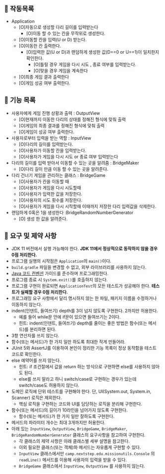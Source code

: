 ## 🚀 작동목록
- Application
  - [O]자동으로 생성할 다리 길이를 입력받는다
    - [O]이동 할 수 있는 칸을 무작위로 생성한다.
  - [O]이동할 칸을 입력(U or D) 받는다.
  - [O]이동한 칸 출력한다.
    - [O]입력한 값(U or D)과 랜덤하게 생성한 값(D==0 or U==1)이 일치한지 확인한다.
      - [O]틀릴 경우 게임을 다시 시도 , 종료 여부를 입력받는다.
      - [O]맞을 경우 게임을 계속한다
  - [O]최종 게임 결과 출력한다
  - [O]게임 성공 여부 출력한다.
## 🚀 기능 목록
- 사용자에게 게임 진행 상황과 출력 : OutputView
  - [O]현재까지 이동한 다리의 상태를 정해진 형식에 맞춰 출력
  - [O]게임의 최종 결과를 정해진 형식에 맞춰 출력 
  - [O]게임이 성공 여부 출력한다.
- 사용자로부터 입력을 받는 역할 : InputView
  - [O]다리의 길이를 입력받는다.
  - [O]사용자가 이동할 칸을 입력받는다.
  - [O]사용자가 게임을 다시 시도 or 종료 여부 입력받는다
- 다리의 길이를 입력 받아서 이동할 수 있는 곳을 알려줌 : BridgeMaker
  - [O]다리 길이 만큼 이동 할 수 있는 곳을 알려준다.
- 다리 건너기 게임을 관리하는 클래스 : BridgeGame
  - [O]사용자가 칸을 이동할 때 
  - [O]사용자가 게임을 다시 시도할때
  - [O]사용자가 입력한 값을 저장한다.
  - [O]사용자의 시도 횟수를 저장한다.
  - [O]사용자가 게임을 다시 시작할때 이때까지 저장한 다리 입력값을 삭제한다. 
- 랜덤하게 0혹은 1을 생성한다 :BridgeRandomNumberGenerator
  - [O] 생성 한 값을 알려준다. 

## 🚀 요구 및 제약 사항
- JDK 11 버전에서 실행 가능해야 한다. **JDK 11에서 정상적으로 동작하지 않을 경우 0점 처리한다.**
- 프로그램 실행의 시작점은 `Application`의 `main()`이다.
- `build.gradle` 파일을 변경할 수 없고, 외부 라이브러리를 사용하지 않는다.
- [Java 코드 컨벤션](https://github.com/woowacourse/woowacourse-docs/tree/master/styleguide/java) 가이드를 준수하며 프로그래밍한다.
- 프로그램 종료 시 `System.exit()`를 호출하지 않는다.
- 프로그램 구현이 완료되면 `ApplicationTest`의 모든 테스트가 성공해야 한다. **테스트가 실패할 경우 0점 처리한다.**
- 프로그래밍 요구 사항에서 달리 명시하지 않는 한 파일, 패키지 이름을 수정하거나 이동하지 않는다.
- indent(인덴트, 들여쓰기) depth를 3이 넘지 않도록 구현한다. 2까지만 허용한다.
  - 예를 들어 while문 안에 if문이 있으면 들여쓰기는 2이다.
  - 힌트: indent(인덴트, 들여쓰기) depth를 줄이는 좋은 방법은 함수(또는 메서드)를 분리하면 된다.
- 3항 연산자를 쓰지 않는다.
- 함수(또는 메서드)가 한 가지 일만 하도록 최대한 작게 만들어라.
- JUnit 5와 AssertJ를 이용하여 본인이 정리한 기능 목록이 정상 동작함을 테스트 코드로 확인한다.
- else 예약어를 쓰지 않는다.
  - 힌트: if 조건절에서 값을 return 하는 방식으로 구현하면 else를 사용하지 않아도 된다.
  - else를 쓰지 말라고 하니 switch/case로 구현하는 경우가 있는데 switch/case도 허용하지 않는다.
- 도메인 로직에 단위 테스트를 구현해야 한다. 단, UI(System.out, System.in, Scanner) 로직은 제외한다.
  - 핵심 로직을 구현하는 코드와 UI를 담당하는 로직을 분리해 구현한다.
- 함수(또는 메서드)의 길이가 10라인을 넘어가지 않도록 구현한다.
  - 함수(또는 메서드)가 한 가지 일만 잘하도록 구현한다.
- 메서드의 파라미터 개수는 최대 3개까지만 허용한다.
- 아래 있는 `InputView`, `OutputView`, `BridgeGame`, `BridgeMaker`, `BridgeRandomNumberGenerator` 클래스의 요구사항을 참고하여 구현한다.
  - 각 클래스의 제약 사항은 아래 클래스별 세부 설명을 참고한다.
  - 이외 필요한 클래스(또는 객체)와 메서드는 자유롭게 구현할 수 있다.
  - `InputView` 클래스에서만 `camp.nextstep.edu.missionutils.Console` 의 `readLine()` 메서드를 이용해 사용자의 입력을 받을 수 있다.
  - `BridgeGame` 클래스에서 `InputView`, `OutputView` 를 사용하지 않는다.
